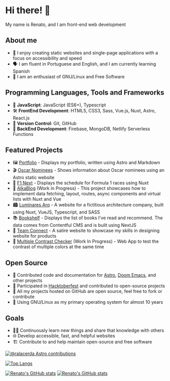 # Hi there! 👋

My name is Renato, and I am front-end web development

## About me

- 🔭 I enjoy creating static websites and single-page applications with a focus on accessibility and speed
- 🗣️ I am fluent in Portuguese and English, and I am currently learning Spanish
- 🐧 I am an enthusiast of GNU/Linux and Free Software

## Programming Languages, Tools and Frameworks

- 🧩 **JavaScript**: JavaScript (ES6+), Typescript
- 🛠️ **FrontEnd Development**: HTML5, CSS3, Sass, Vue.js, Nuxt, Astro, React.js
- 🐙 **Version Control**: Git, GitHub
- 🧱 **BackEnd Development**: Firebase, MongoDB, Netlify Serverless Functions

## Featured Projects

- 🖼️ [Portfolio](http://ralacerda-portfolio.netlify.app/) - Displays my portfolio, written using Astro and Markdown
- 🎬 [Oscar Nominees](https://nomeacoes-oscar.netlify.app/) - Shows information about Oscar nominees using an Astro static website
- 🏁 [F1 Next](https://f1next.netlify.app/) - Displays the schedule for Formula 1 races using Nuxt
- 🧬 [AlkaBlog](https://alkablog.netlify.app/) (Work in Progress) - This project showcases how to implement data fetching, layout, routes, async components and virtual lists with Nuxt and Vue 
- 🏙️ [Luminares Arq](https://luminares-arq.netlify.app/) - A website for a fictitious architecture company, built using Nuxt, VueJS, Typescript, and SASS
- 📚 [Bookshelf](https://ralacerda-books.netlify.app/) - Displays the list of books I've read and recommend. The data comes from Contentful CMS and is built using NextJS
- 🛜 [Team Connect](https://team-connect.netlify.app/) - A satire website to showcase my skills in designing website for products
- 🎨 [Multiple Contrast Checker](https://multiple-contrast-checker.netlify.app/) (Work In Progress) - Web App to test the contrast of multiple colors at the same time

## Open Source

- 🤝 Contributed code and documentation for [Astro](https://astro.build/), [Doom Emacs](https://github.com/doomemacs/doomemacs), and other projects
- 🎃 Participated in [Hacktoberfest](https://hacktoberfest.com/) and contributed to open-source projects
- 📖 All my projects hosted on GitHub are open source, feel free to fork or contribute
- 🦬 Using GNU/Linux as my primary operating system for almost 10 years

## Goals

- 👨‍🎓 Continuously learn new things and share that knowledge with others
- 🌐 Develop accessible, fast, and helpful websites
- 🏗️ Contribute to and help maintain open-source and free software

[![@ralacerda Astro contributions](https://astro.badg.es/v1/contributor/ralacerda.svg)](https://astro.badg.es/v1/contributor/ralacerda/)

[![Top Langs](https://github-readme-stats.vercel.app/api/top-langs/?username=ralacerda&layout=compact&theme=dark)](https://github-readme-stats.vercel.app/api/top-langs/?username=ralacerda&layout=compact&theme=dark)

[![Renato's GitHub stats](https://github-readme-stats.vercel.app/api?username=ralacerda&hide=stars&show_icons=true&theme=dark&hide_rank=true#gh-dark-mode-only)](https://github-readme-stats.vercel.app/api?username=ralacerda&hide=stars&show_icons=true&theme=dark&hide_rank=true)
[![Renato's GitHub stats](https://github-readme-stats.vercel.app/api?username=ralacerda&hide=stars&show_icons=true&theme=default&hide_rank=true#gh-light-mode-only)](https://github-readme-stats.vercel.app/api?username=ralacerda&hide=stars&show_icons=true&theme=default&hide_rank=true#gh-light-mode-only)   
